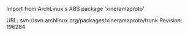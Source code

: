 Import from ArchLinux's ABS package 'xineramaproto'

URL: svn://svn.archlinux.org/packages/xineramaproto/trunk
Revision: 196284
